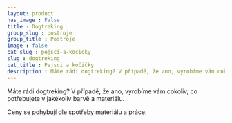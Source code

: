 ```yaml
---
layout: product
has_image : False
title : Dogtreking
group_slug : postroje
group_title : Postroje
image : false
cat_slug : pejsci-a-kocicky
slug : dogtreking
cat_title : Pejsci a kočičky
description : Máte rádi dogtreking? V případě, že ano, vyrobíme vám cokoliv, co potřebujete v jakékoliv barvě a materiálu.
---
```


Máte rádi dogtreking? V případě, že ano, vyrobíme vám cokoliv, co potřebujete v jakékoliv barvě a materiálu.

Ceny se pohybují dle spotřeby materiálu a práce.

